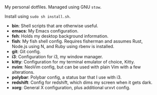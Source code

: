 My personal dotfiles. Managed using GNU `stow`. 

Install using `sudo sh install.sh`.

- __bin__: Shell scripts that are otherwise useful.
- __emacs__: My Emacs configuration.
- __feh__: Holds my desktop background information.
- __fish__: My fish shell config. Requires fisherman and assumes Rust, Node.js
  using N, and Ruby using rbenv is installed.
- __git__: Git config.
- __i3__: Configuration for i3, my window manager.
- __kitty__: Configuration for my terminal emulator of choice, Kitty.
- __nvim__: NeoVim config, but can be used with plain Vim with a few
  alterations.
- __polybar__: Polybar config, a status bar that I use with i3.
- __redshift__: Config for redshift, which dims my screen when it gets dark.
- __xorg__: General X configuration, plus additional urxvt config.
